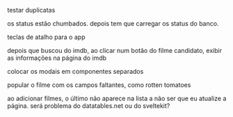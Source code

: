 testar duplicatas

os status estão chumbados. depois tem que carregar os status do banco.

teclas de atalho para o app

depois que buscou do imdb, ao clicar num botão do filme candidato, exibir as informações na página do imdb

colocar os modais em componentes separados

popular o filme com os campos faltantes, como rotten tomatoes

ao adicionar filmes, o último não aparece na lista a não ser que eu atualize a página. será problema do datatables.net ou do sveltekit?